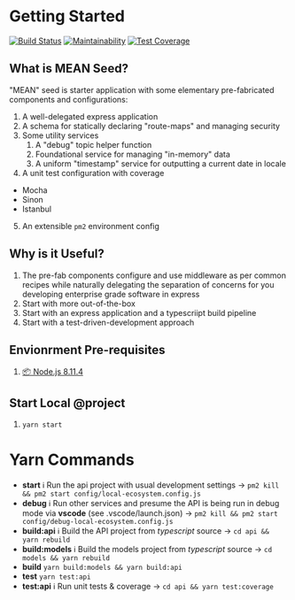 # Getting Started
[![Build Status](https://travis-ci.com/GUSCRAWFORD/mean-seed.svg?branch=master)](https://travis-ci.com/GUSCRAWFORD/mean-seed)
[![Maintainability](https://api.codeclimate.com/v1/badges/a985b5bc91c864c70d4e/maintainability)](https://codeclimate.com/github/GUSCRAWFORD/mean-seed/maintainability)
[![Test Coverage](https://api.codeclimate.com/v1/badges/a985b5bc91c864c70d4e/test_coverage)](https://codeclimate.com/github/GUSCRAWFORD/mean-seed/test_coverage)


## What is MEAN Seed?

"MEAN" seed is starter application with some elementary pre-fabricated components and configurations:

1. A well-delegated express application
2. A schema for statically declaring "route-maps" and managing security
3. Some utility services
   1. A "debug" topic helper function
   2. Foundational service for managing "in-memory" data
   3. A uniform "timestamp" service for outputting a current date in locale
4. A unit test configuration with coverage
  * Mocha
  * Sinon
  * Istanbul
5. An extensible `pm2` environment config

## Why is it Useful?

1. The pre-fab components configure and use middleware as per common recipes while naturally delegating the separation of concerns for you developing enterprise grade software in express
2. Start with more out-of-the-box
3. Start with an express application and a typescriipt build pipeline
4. Start with a test-driven-development approach


## Envionrment Pre-requisites

1. [📦 Node.js 8.11.4](https://nodejs.org/download/release/v8.11.4/)

## Start Local @project

1. `yarn start`

# Yarn Commands

* **start** ℹ️ Run the api project with usual development settings → `pm2 kill && pm2 start config/local-ecosystem.config.js`
* **debug** ℹ️ Run other services and presume the API is being run in debug mode via **vscode** (see .vscode/launch.json) → `pm2 kill && pm2 start config/debug-local-ecosystem.config.js`
* **build:api** ℹ️  Build the API project from *typescript* source → `cd api && yarn rebuild`
* **build:models** ℹ️  Build the models project from *typescript* source → `cd models && yarn rebuild`
* **build** `yarn build:models && yarn build:api`
* **test** `yarn test:api`
* **test:api** ℹ️  Run unit tests & coverage → `cd api && yarn test:coverage`